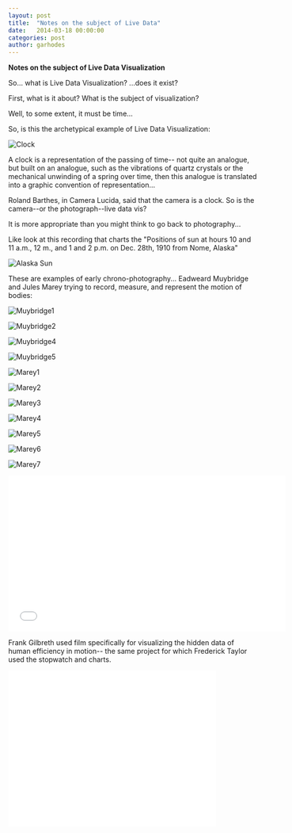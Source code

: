 ```yaml
---
layout: post
title:  "Notes on the subject of Live Data"
date:   2014-03-18 00:00:00
categories: post
author: garhodes
---
```



<b>Notes on the subject of Live Data Visualization </b>

So... what is Live Data Visualization?  ...does it exist?

First, what is it about?  What is the subject of visualization?

Well, to some extent, it must be time...

So, is this the archetypical example of Live Data Visualization:

![Clock](/TheArtOfDataVisualization/people/garhodes/img/clock1.jpg "The clock... the archetype of live data vis")

A clock is a representation of the passing of time-- not quite an analogue, but built on an analogue, such as the vibrations of quartz crystals or the mechanical unwinding of a spring over time, then this analogue is translated into a graphic convention of representation...

Roland Barthes, in Camera Lucida, said that the camera is a clock.  So is the camera--or the photograph--live data vis?

It is more appropriate than you might think to go back to photography...

Like look at this recording that charts the "Positions of sun at hours 10 and 11 a.m., 12 m., and 1 and 2 p.m. on Dec. 28th, 1910 from Nome, Alaska"

![Alaska Sun](/TheArtOfDataVisualization/people/garhodes/img/AlaskaSun.jpg "http://www.loc.gov/pictures/resource/ppmsc.01872/")

These are examples of early chrono-photography... Eadweard Muybridge and Jules Marey trying to record, measure, and represent the motion of bodies:

![Muybridge1](/TheArtOfDataVisualization/people/garhodes/img/Muybridge1.jpg "Muybridge") 

![Muybridge2](/TheArtOfDataVisualization/people/garhodes/img/Muybridge2.jpg "Muybridge")  

![Muybridge4](/TheArtOfDataVisualization/people/garhodes/img/Muybridge4.jpg "Muybridge") 

![Muybridge5](/TheArtOfDataVisualization/people/garhodes/img/Muybridge5.jpg "Muybridge") 

![Marey1](/TheArtOfDataVisualization/people/garhodes/img/Marey1.jpg "Marey") 

![Marey2](/TheArtOfDataVisualization/people/garhodes/img/Marey2.jpg "Marey") 

![Marey3](/TheArtOfDataVisualization/people/garhodes/img/Marey3.jpg "Marey") 

![Marey4](/TheArtOfDataVisualization/people/garhodes/img/Marey4.jpg "Marey") 

![Marey5](/TheArtOfDataVisualization/people/garhodes/img/Marey5.jpg "Marey") 

![Marey6](/TheArtOfDataVisualization/people/garhodes/img/Marey6.jpg "Marey") 

![Marey7](/TheArtOfDataVisualization/people/garhodes/img/Marey7.jpg "Marey")

<iframe width="560" height="315" src="//www.youtube.com/embed/EZkP9YJGfow" frameborder="0" allowfullscreen></iframe>




Frank Gilbreth used film specifically for visualizing the hidden data of human efficiency in motion-- the same project for which Frederick Taylor used the stopwatch and charts.

<iframe width="420" height="315" src="//www.youtube.com/embed/ovmXQBs0ZXY" frameborder="0" allowfullscreen></iframe>

